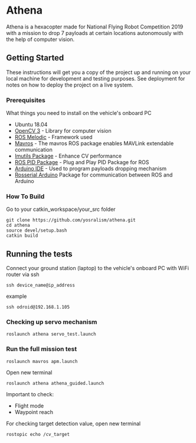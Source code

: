 # Athena

Athena is a hexacopter made for National Flying Robot Competition 2019 with a mission to drop 7 payloads at certain locations autonomously with the help of computer vision.   

## Getting Started

These instructions will get you a copy of the project up and running on your local machine for development and testing purposes. See deployment for notes on how to deploy the project on a live system.

### Prerequisites

What things you need to install on the vehicle's onboard PC

* Ubuntu 18.04
* [OpenCV 3](https://docs.opencv.org/3.4/d2/de6/tutorial_py_setup_in_ubuntu.html) - Library for computer vision
* [ROS Melodic](http://wiki.ros.org/melodic/Installation/Ubuntu) - Framework used
* [Mavros](https://dev.px4.io/v1.9.0/en/ros/mavros_installation.html) - The mavros ROS package enables MAVLink extendable     communication
* [Imutils Package](https://pypi.org/project/imutils/) - Enhance CV performance 
* [ROS PID Package](http://wiki.ros.org/pid) - Plug and Play PID Package for ROS
* [Arduino IDE](https://ubuntu.com/tutorials/install-the-arduino-ide#1-overview) - Used to program payloads dropping mechanism
* [Rosserial Arduino](http://wiki.ros.org/rosserial_arduino/Tutorials/Arduino%20IDE%20Setup) Package for communication between ROS and Arduino

### How To Build

Go to your catkin_workspace/your_src folder
```
git clone https://github.com/yosralism/athena.git
cd athena
source devel/setup.bash
catkin build
```
## Running the tests 

Connect your ground station (laptop) to the vehicle's onboard PC with WiFi router via ssh
```
ssh device_name@ip_address
```
example
```
ssh odroid@192.168.1.105
```
### Checking up servo mechanism
```
roslaunch athena servo_test.launch
```
### Run the full mission test
```
roslaunch mavros apm.launch
```
Open new terminal

```
roslaunch athena athena_guided.launch
```

Important to check:
* Flight mode 
* Waypoint reach

For checking target detection value, open new terminal
```
rostopic echo /cv_target
```

